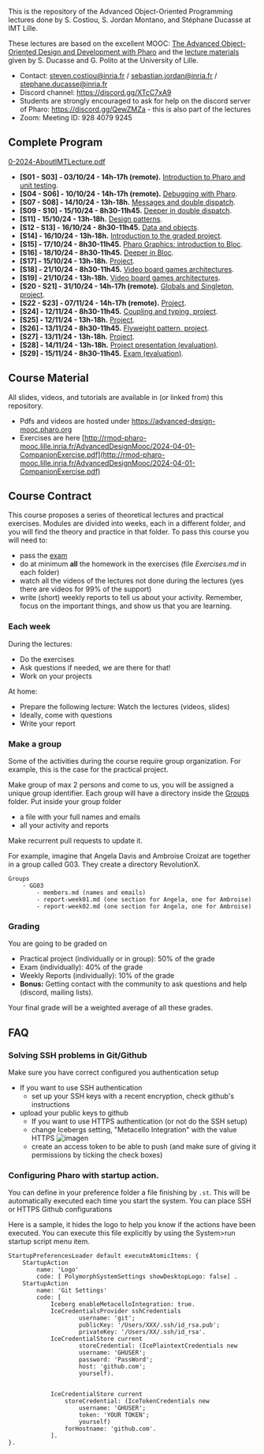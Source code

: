 This is the repository of the Advanced Object-Oriented Programming lectures done by S. Costiou, S. Jordan Montano, and Stéphane Ducasse at IMT Lille.

These lectures are based on the excellent MOOC: [The Advanced Object-Oriented Design and Development with Pharo](https://advanced-design-mooc.pharo.org) and the [lecture materials](https://github.com/UnivLille-Meta/Miage23) given by S. Ducasse and G. Polito at the University of Lille.

- Contact:  steven.costiou@inria.fr / sebastian.jordan@inria.fr / stephane.ducasse@inria.fr
- Discord channel: https://discord.gg/XTcC7xA9
- Students are strongly encouraged to ask for help on the discord server of Pharo: https://discord.gg/QewZMZa - this is also part of the lectures
- Zoom: Meeting ID: 928 4079 9245

## Complete Program

[0-2024-AboutIMTLecture.pdf](0-2024-AboutIMTLecture.pdf)

- **[S01 - S03] - 03/10/24 - 14h-17h (remote).** [Introduction to Pharo and unit testing](/Week-01-Introduction-October-3-4-2024/S01-03-10-Lectures.md).
- **[S04 - S06] - 10/10/24 - 14h-17h (remote).** [Debugging with Pharo](/Week-02-Debugging-10-11-2024/S04-10-10-Lectures.md).
- **[S07 - S08] - 14/10/24 - 13h-18h.** [Messages and double dispatch](/Week-03-Object-Oriented-Programming-October-14-18-2024/S07-14-10-Lectures.md).
- **[S09 - S10] - 15/10/24 - 8h30-11h45.** [Deeper in double dispatch](/Week-03-Object-Oriented-Programming-October-14-18-2024/S09-15-10-Lectures-Morning.md).
- **[S11] - 15/10/24 - 13h-18h.** [Design patterns](/Week-03-Object-Oriented-Programming-October-14-18-2024/S11-15-10-Lectures-Afternoon.md).
- **[S12 - S13] - 16/10/24 - 8h30-11h45.** [Data and objects](/Week-03-Object-Oriented-Programming-October-14-18-2024/S12-16-10-Lectures-Morning.md).
- **[S14] - 16/10/24 - 13h-18h.** [Introduction to the graded project](/Week-03-Object-Oriented-Programming-October-14-18-2024/S14-16-10-Exercises-Afternoon.md).
- **[S15] - 17/10/24 - 8h30-11h45.** [Pharo Graphics: introduction to Bloc](/Week-03-Object-Oriented-Programming-October-14-18-2024/S15-17-10-Exercises-Morning.md).
- **[S16] - 18/10/24 - 8h30-11h45.** [Deeper in Bloc](/Week-03-Object-Oriented-Programming-October-14-18-2024/S16-18-10-Exercises-Morning.md).
- **[S17] - 15/10/24 - 13h-18h.** [Project](/Week-03-Object-Oriented-Programming-October-14-18-2024/S17-18-10-Exercises-Afternoon.md).
- **[S18] - 21/10/24 - 8h30-11h45.** [Video board games architectures](/Week-04-Video-Games-Architectures-October-21-2024/S18-21-10-Lectures-Morning.md).
- **[S19] - 21/10/24 - 13h-18h.** [Video board games architectures](/Week-04-Video-Games-Architectures-October-21-2024/S19-21-10-Lectures-Afternoon.md).
- **[S20 - S21] - 31/10/24 - 14h-17h (remote).** [Globals and Singleton, project](/Week-05-Globals-and-Project-October-31-2024/S20-31-10-Lectures.md).
- **[S22 - S23] - 07/11/24 - 14h-17h (remote).** [Project](/Week-06-Project-November-7-8-2024/S22-07-11-Lectures.md).
- **[S24] - 12/11/24 - 8h30-11h45.** [Coupling and typing, project](/Week-07-Project-November-11-15-2024/S24-12-11-Lectures-Morning.md).
- **[S25] - 12/11/24 - 13h-18h.** [Project](/Week-07-Project-November-11-15-2024/S25-12-11-Lectures-Afternoon.md).
- **[S26] - 13/11/24 - 8h30-11h45.** [Flyweight pattern, project](/Week-07-Project-November-11-15-2024/S26-13-11-Lectures-Morning.md).
- **[S27] - 13/11/24 - 13h-18h.** [Project](/Week-07-Project-November-11-15-2024/S27-13-11-Lectures-Afternoon.md).
- **[S28] - 14/11/24 - 13h-18h.** [Project presentation (evaluation)](/Week-07-Project-November-11-15-2024/S28-14-11-Lectures-Afternoon.md).
- **[S29] - 15/11/24 - 8h30-11h45.** [Exam (evaluation)](/Week-07-Project-November-11-15-2024/S29-15-11-Exam-Morning.md).

## Course Material

All slides, videos, and tutorials are available in (or linked from) this repository.

- Pdfs and videos are hosted under https://advanced-design-mooc.pharo.org
- Exercises are here [http://rmod-pharo-mooc.lille.inria.fr/AdvancedDesignMooc/2024-04-01-CompanionExercise.pdf](http://rmod-pharo-mooc.lille.inria.fr/AdvancedDesignMooc/2024-04-01-CompanionExercise.pdf)

## Course Contract

This course proposes a series of theoretical lectures and practical exercises.
Modules are divided into weeks, each in a different folder, and you will find the theory and practice in that folder.
To pass this course you will need to:
 - pass the [exam](/Week-07-Project-November-11-15-2024/S29-15-11-Exam-Morning.md)
 - do at minimum **all** the homework in the exercises (file *Exercises.md* in each folder)
 - watch all the videos of the lectures not done during the lectures (yes there are videos for 99% of the support)
 - write (short) weekly reports to tell us about your activity. Remember, focus on the important things, and show us that you are learning.

### Each week

During the lectures:
- Do the exercises
- Ask questions if needed, we are there for that!
- Work on your projects

At home:
- Prepare the following lecture: Watch the lectures (videos, slides)
- Ideally, come with questions
- Write your report

### Make a group

Some of the activities during the course require group organization.
For example, this is the case for the practical project.

Make group of max 2 persons and come to us, you will be assigned a unique group identifier.
Each group will have a directory inside the [Groups](Groups) folder.
Put inside your group folder
 - a file with your full names and emails
 - all your activity and reports
 
Make recurrent pull requests to update it.

For example, imagine that Angela Davis and Ambroise Croizat are together in a group called G03.
They create a directory RevolutionX.

```
Groups
    - GG03
        - members.md (names and emails)
        - report-week01.md (one section for Angela, one for Ambroise)
        - report-week02.md (one section for Angela, one for Ambroise)
```

### Grading

You are going to be graded on
- Practical project (individually or in group): 50% of the grade
- Exam (individually): 40% of the grade
- Weekly Reports (individually): 10% of the grade
- **Bonus:** Getting contact with the community to ask questions and help (discord, mailing lists).

Your final grade will be a weighted average of all these grades.

## FAQ

### Solving SSH problems in Git/Github

Make sure you have correct configured you authentication setup
- If you want to use SSH authentication
    - set up your SSH keys with a recent encryption, check github's instructions
- upload your public keys to github
    - If you want to use HTTPS authentication (or not do the SSH setup)
    - change Icebergs setting, "Metacello Integration" with the value HTTPS
    ![imagen](https://user-images.githubusercontent.com/708322/197169064-c6bf0bd2-762c-4bbe-b48c-daedb2d3aeef.png)
	- create an access token to be able to push (and make sure of giving it permissions by ticking the check boxes)

### Configuring Pharo with startup action. 

You can define in your preference folder a file finishing by `.st`.
This will be automatically executed each time you start the system.
You can place SSH or HTTPS Github configurations

Here is a sample, it hides the logo to help you know if the actions have been executed. 
You can execute this file explicitly by using the System>run startup script menu item. 

```
StartupPreferencesLoader default executeAtomicItems: {
	StartupAction 
		name: 'Logo' 
		code: [ PolymorphSystemSettings showDesktopLogo: false] .
	StartupAction 
		name: 'Git Settings' 
		code: [ 
			Iceberg enableMetacelloIntegration: true.
			IceCredentialsProvider sshCredentials
					username: 'git';
					publicKey: '/Users/XXX/.ssh/id_rsa.pub';
					privateKey: '/Users/XX/.ssh/id_rsa'.
			IceCredentialStore current
					storeCredential: (IcePlaintextCredentials new
					username: 'GHUSER';
					password: 'PassWord';
					host: 'github.com';
					yourself).		


			IceCredentialStore current
				storeCredential: (IceTokenCredentials new
					username: 'GHUSER';
					token: 'YOUR TOKEN';
					yourself) 
				forHostname: 'github.com'.
			]. 
}.

```

